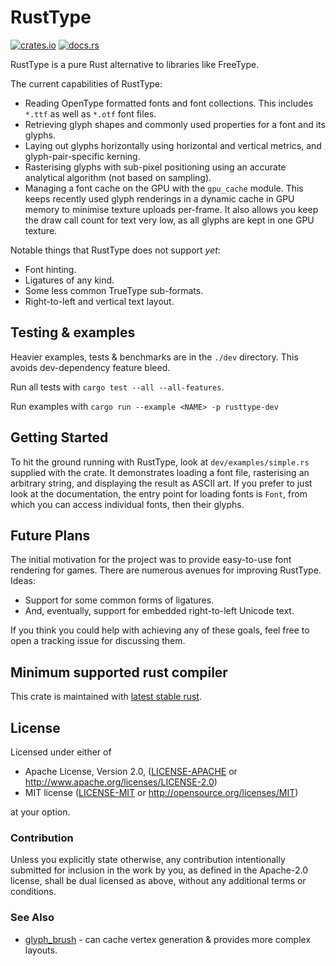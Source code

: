 # RustType
[![crates.io](https://img.shields.io/crates/v/rusttype.svg)](https://crates.io/crates/rusttype)
[![docs.rs](https://docs.rs/rusttype/badge.svg)](https://docs.rs/rusttype)

RustType is a pure Rust alternative to libraries like FreeType.

The current capabilities of RustType:

* Reading OpenType formatted fonts and font collections. This includes `*.ttf`
  as well as `*.otf` font files.
* Retrieving glyph shapes and commonly used properties for a font and its glyphs.
* Laying out glyphs horizontally using horizontal and vertical metrics, and
  glyph-pair-specific kerning.
* Rasterising glyphs with sub-pixel positioning using an accurate analytical
  algorithm (not based on sampling).
* Managing a font cache on the GPU with the `gpu_cache` module. This keeps
  recently used glyph renderings in a dynamic cache in GPU memory to minimise
  texture uploads per-frame. It also allows you keep the draw call count for
  text very low, as all glyphs are kept in one GPU texture.

Notable things that RustType does not support *yet*:

* Font hinting.
* Ligatures of any kind.
* Some less common TrueType sub-formats.
* Right-to-left and vertical text layout.

## Testing & examples
Heavier examples, tests & benchmarks are in the `./dev` directory. This avoids dev-dependency feature bleed.

Run all tests with `cargo test --all --all-features`.

Run examples with `cargo run --example <NAME> -p rusttype-dev`

## Getting Started

To hit the ground running with RustType, look at `dev/examples/simple.rs`
supplied with the crate. It demonstrates loading a font file, rasterising an
arbitrary string, and displaying the result as ASCII art. If you prefer to just
look at the documentation, the entry point for loading fonts is `Font`,
from which you can access individual fonts, then their glyphs.

## Future Plans

The initial motivation for the project was to provide easy-to-use font rendering for games.
There are numerous avenues for improving RustType. Ideas:

* Support for some common forms of ligatures.
* And, eventually, support for embedded right-to-left Unicode text.

If you think you could help with achieving any of these goals, feel free to open
a tracking issue for discussing them.

## Minimum supported rust compiler
This crate is maintained with [latest stable rust](https://gist.github.com/alexheretic/d1e98d8433b602e57f5d0a9637927e0c).

## License

Licensed under either of

 * Apache License, Version 2.0, ([LICENSE-APACHE](LICENSE-APACHE) or
   http://www.apache.org/licenses/LICENSE-2.0)
 * MIT license ([LICENSE-MIT](LICENSE-MIT) or
   http://opensource.org/licenses/MIT)

at your option.

### Contribution

Unless you explicitly state otherwise, any contribution intentionally submitted
for inclusion in the work by you, as defined in the Apache-2.0 license, shall be
dual licensed as above, without any additional terms or conditions.

### See Also

- [glyph_brush](https://github.com/alexheretic/glyph-brush) - can cache vertex generation & provides more complex layouts.
